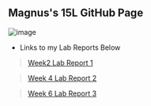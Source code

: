 ##  Magnus's 15L GitHub Page 
![image](https://animesher.com/orig/0/50/503/5036/animesher.com_gif-early-model-computer-old-computer-503662.gif)

* Links to my Lab Reports Below
> [Week2 Lab Report 1](https://kryptix3k.github.io/cse15l-lab-reports/lab-report-1-week2.html)

> [Week 4 Lab Report 2](https://kryptix3k.github.io/cse15l-lab-reports/lab-report-2-week4.html)

> [Week 6 Lab Report 3](https://kryptix3k.github.io/cse15l-lab-reports/lab-report-3-week-6.html)
